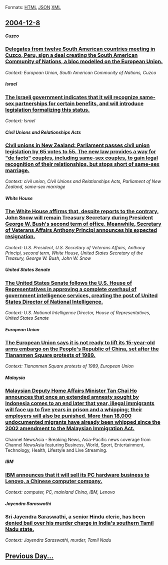 
Formats: [HTML](2004/12/8/index.html)  [JSON](2004/12/8/index.json)  [XML](2004/12/8/index.xml)  

## [2004-12-8](/news/2004/12/8/index.md)

##### Cuzco
### [ Delegates from twelve South American countries meeting in Cuzco, Peru, sign a deal creating the South American Community of Nations, a bloc modelled on the European Union. ](/news/2004/12/8/delegates-from-twelve-south-american-countries-meeting-in-cuzco-peru-sign-a-deal-creating-the-south-american-community-of-nations-a-bloc.md)
_Context: European Union, South American Community of Nations, Cuzco_

##### Israel
### [ The Israeli government indicates that it will recognize same-sex partnerships for certain benefits, and will introduce legislation formalizing this status. ](/news/2004/12/8/the-israeli-government-indicates-that-it-will-recognize-same-sex-partnerships-for-certain-benefits-and-will-introduce-legislation-formaliz.md)
_Context: Israel_

##### Civil Unions and Relationships Acts
### [ Civil unions in New Zealand: Parliament passes civil union legislation by 65 votes to 55. The new law provides a way for "de facto" couples, including same-sex couples, to gain legal recognition of their relationships, but stops short of same-sex marriage. ](/news/2004/12/8/civil-unions-in-new-zealand-parliament-passes-civil-union-legislation-by-65-votes-to-55-the-new-law-provides-a-way-for-de-facto-couples.md)
_Context: civil union, Civil Unions and Relationships Acts, Parliament of New Zealand, same-sex marriage_

##### White House
### [ The White House affirms that, despite reports to the contrary, John Snow will remain Treasury Secretary during President George W. Bush's second term of office. Meanwhile, Secretary of Veterans Affairs Anthony Principi announces his expected resignation. ](/news/2004/12/8/the-white-house-affirms-that-despite-reports-to-the-contrary-john-snow-will-remain-treasury-secretary-during-president-george-w-bush-s-s.md)
_Context: U.S. President, U.S. Secretary of Veterans Affairs, Anthony Principi, second term, White House, United States Secretary of the Treasury, George W. Bush, John W. Snow_

##### United States Senate
### [ The United States Senate follows the U.S. House of Representatives in approving a complete overhaul of government intelligence services, creating the post of United States Director of National Intelligence. ](/news/2004/12/8/the-united-states-senate-follows-the-u-s-house-of-representatives-in-approving-a-complete-overhaul-of-government-intelligence-services-cr.md)
_Context: U.S. National Intelligence Director, House of Representatives, United States Senate_

##### European Union
### [ The European Union says it is not ready to lift its 15-year-old arms embargo on the People's Republic of China, set after the Tiananmen Square protests of 1989. ](/news/2004/12/8/the-european-union-says-it-is-not-ready-to-lift-its-15-year-old-arms-embargo-on-the-people-s-republic-of-china-set-after-the-tiananmen-squ.md)
_Context: Tiananmen Square protests of 1989, European Union_

##### Malaysia
### [ Malaysian Deputy Home Affairs Minister Tan Chai Ho announces that once an extended amnesty sought by Indonesia comes to an end later that year, illegal immigrants will face up to five years in prison and a whipping; their employers will also be punished. More than 18,000 undocumented migrants have already been whipped since the 2002 amendment to the Malaysian Immigration Act. ](/news/2004/12/8/malaysian-deputy-home-affairs-minister-tan-chai-ho-announces-that-once-an-extended-amnesty-sought-by-indonesia-comes-to-an-end-later-that-y.md)
Channel NewsAsia - Breaking News, Asia-Pacific news coverage from Channel NewsAsia featuring Business, World, Sport, Entertainment, Technology, Health, Lifestyle and Live Streaming.

##### IBM
### [ IBM announces that it will sell its PC hardware business to Lenovo, a Chinese computer company. ](/news/2004/12/8/ibm-announces-that-it-will-sell-its-pc-hardware-business-to-lenovo-a-chinese-computer-company.md)
_Context: computer, PC, mainland China, IBM, Lenovo_

##### Jayendra Saraswathi
### [ Sri Jayendra Saraswathi, a senior Hindu cleric, has been denied bail over his murder charge in India's southern Tamil Nadu state. ](/news/2004/12/8/sri-jayendra-saraswathi-a-senior-hindu-cleric-has-been-denied-bail-over-his-murder-charge-in-india-s-southern-tamil-nadu-state.md)
_Context: Jayendra Saraswathi, murder, Tamil Nadu_

## [Previous Day...](/news/2004/12/7/index.md)

